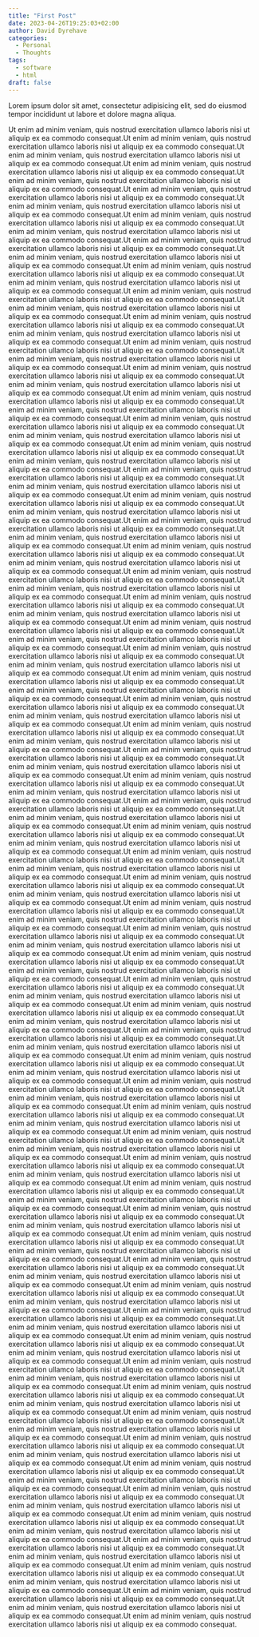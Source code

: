 ```yaml
---
title: "First Post"
date: 2023-04-26T19:25:03+02:00
author: David Dyrehave
categories:
  - Personal
  - Thoughts
tags:
  - software
  - html
draft: false
---
```


Lorem ipsum dolor sit amet, consectetur adipisicing elit, sed do eiusmod
tempor incididunt ut labore et dolore magna aliqua.

<!--more-->

Ut enim ad minim veniam, quis nostrud exercitation ullamco laboris nisi ut
aliquip ex ea commodo consequat.Ut enim ad minim veniam, quis nostrud exercitation ullamco laboris nisi ut
aliquip ex ea commodo consequat.Ut enim ad minim veniam, quis nostrud exercitation ullamco laboris nisi ut
aliquip ex ea commodo consequat.Ut enim ad minim veniam, quis nostrud exercitation ullamco laboris nisi ut
aliquip ex ea commodo consequat.Ut enim ad minim veniam, quis nostrud exercitation ullamco laboris nisi ut
aliquip ex ea commodo consequat.Ut enim ad minim veniam, quis nostrud exercitation ullamco laboris nisi ut
aliquip ex ea commodo consequat.Ut enim ad minim veniam, quis nostrud exercitation ullamco laboris nisi ut
aliquip ex ea commodo consequat.Ut enim ad minim veniam, quis nostrud exercitation ullamco laboris nisi ut
aliquip ex ea commodo consequat.Ut enim ad minim veniam, quis nostrud exercitation ullamco laboris nisi ut
aliquip ex ea commodo consequat.Ut enim ad minim veniam, quis nostrud exercitation ullamco laboris nisi ut
aliquip ex ea commodo consequat.Ut enim ad minim veniam, quis nostrud exercitation ullamco laboris nisi ut
aliquip ex ea commodo consequat.Ut enim ad minim veniam, quis nostrud exercitation ullamco laboris nisi ut
aliquip ex ea commodo consequat.Ut enim ad minim veniam, quis nostrud exercitation ullamco laboris nisi ut
aliquip ex ea commodo consequat.Ut enim ad minim veniam, quis nostrud exercitation ullamco laboris nisi ut
aliquip ex ea commodo consequat.Ut enim ad minim veniam, quis nostrud exercitation ullamco laboris nisi ut
aliquip ex ea commodo consequat.Ut enim ad minim veniam, quis nostrud exercitation ullamco laboris nisi ut
aliquip ex ea commodo consequat.Ut enim ad minim veniam, quis nostrud exercitation ullamco laboris nisi ut
aliquip ex ea commodo consequat.Ut enim ad minim veniam, quis nostrud exercitation ullamco laboris nisi ut
aliquip ex ea commodo consequat.Ut enim ad minim veniam, quis nostrud exercitation ullamco laboris nisi ut
aliquip ex ea commodo consequat.Ut enim ad minim veniam, quis nostrud exercitation ullamco laboris nisi ut
aliquip ex ea commodo consequat.Ut enim ad minim veniam, quis nostrud exercitation ullamco laboris nisi ut
aliquip ex ea commodo consequat.Ut enim ad minim veniam, quis nostrud exercitation ullamco laboris nisi ut
aliquip ex ea commodo consequat.Ut enim ad minim veniam, quis nostrud exercitation ullamco laboris nisi ut
aliquip ex ea commodo consequat.Ut enim ad minim veniam, quis nostrud exercitation ullamco laboris nisi ut
aliquip ex ea commodo consequat.Ut enim ad minim veniam, quis nostrud exercitation ullamco laboris nisi ut
aliquip ex ea commodo consequat.Ut enim ad minim veniam, quis nostrud exercitation ullamco laboris nisi ut
aliquip ex ea commodo consequat.Ut enim ad minim veniam, quis nostrud exercitation ullamco laboris nisi ut
aliquip ex ea commodo consequat.Ut enim ad minim veniam, quis nostrud exercitation ullamco laboris nisi ut
aliquip ex ea commodo consequat.Ut enim ad minim veniam, quis nostrud exercitation ullamco laboris nisi ut
aliquip ex ea commodo consequat.Ut enim ad minim veniam, quis nostrud exercitation ullamco laboris nisi ut
aliquip ex ea commodo consequat.Ut enim ad minim veniam, quis nostrud exercitation ullamco laboris nisi ut
aliquip ex ea commodo consequat.Ut enim ad minim veniam, quis nostrud exercitation ullamco laboris nisi ut
aliquip ex ea commodo consequat.Ut enim ad minim veniam, quis nostrud exercitation ullamco laboris nisi ut
aliquip ex ea commodo consequat.Ut enim ad minim veniam, quis nostrud exercitation ullamco laboris nisi ut
aliquip ex ea commodo consequat.Ut enim ad minim veniam, quis nostrud exercitation ullamco laboris nisi ut
aliquip ex ea commodo consequat.Ut enim ad minim veniam, quis nostrud exercitation ullamco laboris nisi ut
aliquip ex ea commodo consequat.Ut enim ad minim veniam, quis nostrud exercitation ullamco laboris nisi ut
aliquip ex ea commodo consequat.Ut enim ad minim veniam, quis nostrud exercitation ullamco laboris nisi ut
aliquip ex ea commodo consequat.Ut enim ad minim veniam, quis nostrud exercitation ullamco laboris nisi ut
aliquip ex ea commodo consequat.Ut enim ad minim veniam, quis nostrud exercitation ullamco laboris nisi ut
aliquip ex ea commodo consequat.Ut enim ad minim veniam, quis nostrud exercitation ullamco laboris nisi ut
aliquip ex ea commodo consequat.Ut enim ad minim veniam, quis nostrud exercitation ullamco laboris nisi ut
aliquip ex ea commodo consequat.Ut enim ad minim veniam, quis nostrud exercitation ullamco laboris nisi ut
aliquip ex ea commodo consequat.Ut enim ad minim veniam, quis nostrud exercitation ullamco laboris nisi ut
aliquip ex ea commodo consequat.Ut enim ad minim veniam, quis nostrud exercitation ullamco laboris nisi ut
aliquip ex ea commodo consequat.Ut enim ad minim veniam, quis nostrud exercitation ullamco laboris nisi ut
aliquip ex ea commodo consequat.Ut enim ad minim veniam, quis nostrud exercitation ullamco laboris nisi ut
aliquip ex ea commodo consequat.Ut enim ad minim veniam, quis nostrud exercitation ullamco laboris nisi ut
aliquip ex ea commodo consequat.Ut enim ad minim veniam, quis nostrud exercitation ullamco laboris nisi ut
aliquip ex ea commodo consequat.Ut enim ad minim veniam, quis nostrud exercitation ullamco laboris nisi ut
aliquip ex ea commodo consequat.Ut enim ad minim veniam, quis nostrud exercitation ullamco laboris nisi ut
aliquip ex ea commodo consequat.Ut enim ad minim veniam, quis nostrud exercitation ullamco laboris nisi ut
aliquip ex ea commodo consequat.Ut enim ad minim veniam, quis nostrud exercitation ullamco laboris nisi ut
aliquip ex ea commodo consequat.Ut enim ad minim veniam, quis nostrud exercitation ullamco laboris nisi ut
aliquip ex ea commodo consequat.Ut enim ad minim veniam, quis nostrud exercitation ullamco laboris nisi ut
aliquip ex ea commodo consequat.Ut enim ad minim veniam, quis nostrud exercitation ullamco laboris nisi ut
aliquip ex ea commodo consequat.Ut enim ad minim veniam, quis nostrud exercitation ullamco laboris nisi ut
aliquip ex ea commodo consequat.Ut enim ad minim veniam, quis nostrud exercitation ullamco laboris nisi ut
aliquip ex ea commodo consequat.Ut enim ad minim veniam, quis nostrud exercitation ullamco laboris nisi ut
aliquip ex ea commodo consequat.Ut enim ad minim veniam, quis nostrud exercitation ullamco laboris nisi ut
aliquip ex ea commodo consequat.Ut enim ad minim veniam, quis nostrud exercitation ullamco laboris nisi ut
aliquip ex ea commodo consequat.Ut enim ad minim veniam, quis nostrud exercitation ullamco laboris nisi ut
aliquip ex ea commodo consequat.Ut enim ad minim veniam, quis nostrud exercitation ullamco laboris nisi ut
aliquip ex ea commodo consequat.Ut enim ad minim veniam, quis nostrud exercitation ullamco laboris nisi ut
aliquip ex ea commodo consequat.Ut enim ad minim veniam, quis nostrud exercitation ullamco laboris nisi ut
aliquip ex ea commodo consequat.Ut enim ad minim veniam, quis nostrud exercitation ullamco laboris nisi ut
aliquip ex ea commodo consequat.Ut enim ad minim veniam, quis nostrud exercitation ullamco laboris nisi ut
aliquip ex ea commodo consequat.Ut enim ad minim veniam, quis nostrud exercitation ullamco laboris nisi ut
aliquip ex ea commodo consequat.Ut enim ad minim veniam, quis nostrud exercitation ullamco laboris nisi ut
aliquip ex ea commodo consequat.Ut enim ad minim veniam, quis nostrud exercitation ullamco laboris nisi ut
aliquip ex ea commodo consequat.Ut enim ad minim veniam, quis nostrud exercitation ullamco laboris nisi ut
aliquip ex ea commodo consequat.Ut enim ad minim veniam, quis nostrud exercitation ullamco laboris nisi ut
aliquip ex ea commodo consequat.Ut enim ad minim veniam, quis nostrud exercitation ullamco laboris nisi ut
aliquip ex ea commodo consequat.Ut enim ad minim veniam, quis nostrud exercitation ullamco laboris nisi ut
aliquip ex ea commodo consequat.Ut enim ad minim veniam, quis nostrud exercitation ullamco laboris nisi ut
aliquip ex ea commodo consequat.Ut enim ad minim veniam, quis nostrud exercitation ullamco laboris nisi ut
aliquip ex ea commodo consequat.Ut enim ad minim veniam, quis nostrud exercitation ullamco laboris nisi ut
aliquip ex ea commodo consequat.Ut enim ad minim veniam, quis nostrud exercitation ullamco laboris nisi ut
aliquip ex ea commodo consequat.Ut enim ad minim veniam, quis nostrud exercitation ullamco laboris nisi ut
aliquip ex ea commodo consequat.Ut enim ad minim veniam, quis nostrud exercitation ullamco laboris nisi ut
aliquip ex ea commodo consequat.Ut enim ad minim veniam, quis nostrud exercitation ullamco laboris nisi ut
aliquip ex ea commodo consequat.Ut enim ad minim veniam, quis nostrud exercitation ullamco laboris nisi ut
aliquip ex ea commodo consequat.Ut enim ad minim veniam, quis nostrud exercitation ullamco laboris nisi ut
aliquip ex ea commodo consequat.Ut enim ad minim veniam, quis nostrud exercitation ullamco laboris nisi ut
aliquip ex ea commodo consequat.Ut enim ad minim veniam, quis nostrud exercitation ullamco laboris nisi ut
aliquip ex ea commodo consequat.Ut enim ad minim veniam, quis nostrud exercitation ullamco laboris nisi ut
aliquip ex ea commodo consequat.Ut enim ad minim veniam, quis nostrud exercitation ullamco laboris nisi ut
aliquip ex ea commodo consequat.Ut enim ad minim veniam, quis nostrud exercitation ullamco laboris nisi ut
aliquip ex ea commodo consequat.Ut enim ad minim veniam, quis nostrud exercitation ullamco laboris nisi ut
aliquip ex ea commodo consequat.Ut enim ad minim veniam, quis nostrud exercitation ullamco laboris nisi ut
aliquip ex ea commodo consequat.Ut enim ad minim veniam, quis nostrud exercitation ullamco laboris nisi ut
aliquip ex ea commodo consequat.Ut enim ad minim veniam, quis nostrud exercitation ullamco laboris nisi ut
aliquip ex ea commodo consequat.Ut enim ad minim veniam, quis nostrud exercitation ullamco laboris nisi ut
aliquip ex ea commodo consequat.Ut enim ad minim veniam, quis nostrud exercitation ullamco laboris nisi ut
aliquip ex ea commodo consequat.Ut enim ad minim veniam, quis nostrud exercitation ullamco laboris nisi ut
aliquip ex ea commodo consequat.Ut enim ad minim veniam, quis nostrud exercitation ullamco laboris nisi ut
aliquip ex ea commodo consequat.Ut enim ad minim veniam, quis nostrud exercitation ullamco laboris nisi ut
aliquip ex ea commodo consequat.Ut enim ad minim veniam, quis nostrud exercitation ullamco laboris nisi ut
aliquip ex ea commodo consequat.Ut enim ad minim veniam, quis nostrud exercitation ullamco laboris nisi ut
aliquip ex ea commodo consequat.Ut enim ad minim veniam, quis nostrud exercitation ullamco laboris nisi ut
aliquip ex ea commodo consequat.Ut enim ad minim veniam, quis nostrud exercitation ullamco laboris nisi ut
aliquip ex ea commodo consequat.Ut enim ad minim veniam, quis nostrud exercitation ullamco laboris nisi ut
aliquip ex ea commodo consequat.Ut enim ad minim veniam, quis nostrud exercitation ullamco laboris nisi ut
aliquip ex ea commodo consequat.Ut enim ad minim veniam, quis nostrud exercitation ullamco laboris nisi ut
aliquip ex ea commodo consequat.Ut enim ad minim veniam, quis nostrud exercitation ullamco laboris nisi ut
aliquip ex ea commodo consequat.Ut enim ad minim veniam, quis nostrud exercitation ullamco laboris nisi ut
aliquip ex ea commodo consequat.Ut enim ad minim veniam, quis nostrud exercitation ullamco laboris nisi ut
aliquip ex ea commodo consequat.Ut enim ad minim veniam, quis nostrud exercitation ullamco laboris nisi ut
aliquip ex ea commodo consequat.Ut enim ad minim veniam, quis nostrud exercitation ullamco laboris nisi ut
aliquip ex ea commodo consequat.Ut enim ad minim veniam, quis nostrud exercitation ullamco laboris nisi ut
aliquip ex ea commodo consequat.Ut enim ad minim veniam, quis nostrud exercitation ullamco laboris nisi ut
aliquip ex ea commodo consequat.Ut enim ad minim veniam, quis nostrud exercitation ullamco laboris nisi ut
aliquip ex ea commodo consequat.Ut enim ad minim veniam, quis nostrud exercitation ullamco laboris nisi ut
aliquip ex ea commodo consequat.Ut enim ad minim veniam, quis nostrud exercitation ullamco laboris nisi ut
aliquip ex ea commodo consequat.Ut enim ad minim veniam, quis nostrud exercitation ullamco laboris nisi ut
aliquip ex ea commodo consequat.Ut enim ad minim veniam, quis nostrud exercitation ullamco laboris nisi ut
aliquip ex ea commodo consequat.Ut enim ad minim veniam, quis nostrud exercitation ullamco laboris nisi ut
aliquip ex ea commodo consequat.Ut enim ad minim veniam, quis nostrud exercitation ullamco laboris nisi ut
aliquip ex ea commodo consequat.
